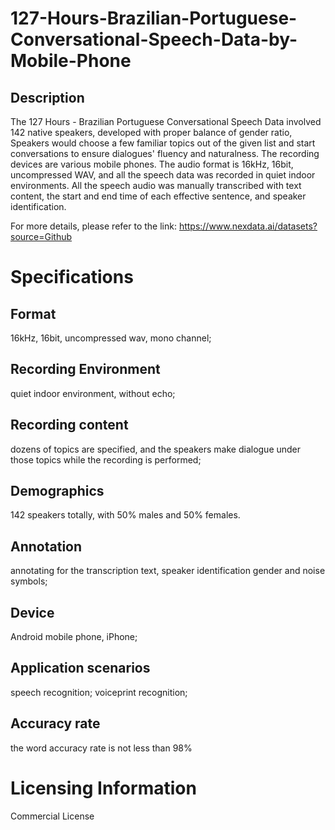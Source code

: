 # 127-Hours-Brazilian-Portuguese-Conversational-Speech-Data-by-Mobile-Phone

## Description
The 127 Hours - Brazilian Portuguese Conversational Speech Data involved 142 native speakers, developed with proper balance of gender ratio, Speakers would choose a few familiar topics out of the given list and start conversations to ensure dialogues' fluency and naturalness. The recording devices are various mobile phones. The audio format is 16kHz, 16bit, uncompressed WAV, and all the speech data was recorded in quiet indoor environments. All the speech audio was manually transcribed with text content, the start and end time of each effective sentence, and speaker identification.

For more details, please refer to the link: https://www.nexdata.ai/datasets?source=Github

# Specifications
## Format
16kHz, 16bit, uncompressed wav, mono channel;
## Recording Environment
quiet indoor environment, without echo;
## Recording content
dozens of topics are specified, and the speakers make dialogue under those topics while the recording is performed;
## Demographics
142 speakers totally, with 50% males and 50% females.
## Annotation
annotating for the transcription text, speaker identification gender and noise symbols;
## Device
Android mobile phone, iPhone;
## Application scenarios
speech recognition; voiceprint recognition;
## Accuracy rate
the word accuracy rate is not less than 98%

# Licensing Information
Commercial License
